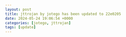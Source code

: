 ```yaml
---
layout: post
title: jttrojan by jotego has been updated to 22e0205
date: 2024-05-24 19:06:54 +0000
categories: [jotego, jttrojan]
tags: [update]
---
```


